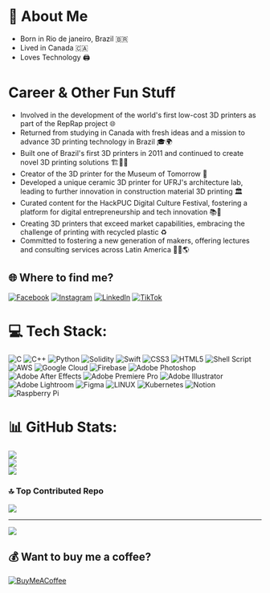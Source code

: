 # 💫 About Me

- Born in Rio de janeiro, Brazil 🇧🇷
- Lived in Canada 🇨🇦
- Loves Technology 🖨

# Career & Other Fun Stuff
- Involved in the development of the world's first low-cost 3D printers as part of the RepRap project 🌐
- Returned from studying in Canada with fresh ideas and a mission to advance 3D printing technology in Brazil 🎓🌍
- Built one of Brazil's first 3D printers in 2011 and continued to create novel 3D printing solutions 🏗️👨‍💻
- Creator of the 3D printer for the Museum of Tomorrow 🎨
- Developed a unique ceramic 3D printer for UFRJ's architecture lab, leading to further innovation in construction material 3D printing 🏛️
- Curated content for the HackPUC Digital Culture Festival, fostering a platform for digital entrepreneurship and tech innovation 📚🚀
- Creating 3D printers that exceed market capabilities, embracing the challenge of printing with recycled plastic ♻️
- Committed to fostering a new generation of makers, offering lectures and consulting services across Latin America 👨‍🏫🌎


## 🌐 Where to find me?
[![Facebook](https://img.shields.io/badge/Facebook-%231877F2.svg?logo=Facebook&logoColor=white)](https://facebook.com/yanmolinos) [![Instagram](https://img.shields.io/badge/Instagram-%23E4405F.svg?logo=Instagram&logoColor=white)](https://instagram.com/yanmolinos) [![LinkedIn](https://img.shields.io/badge/LinkedIn-%230077B5.svg?logo=linkedin&logoColor=white)](https://linkedin.com/in/yanmolinos) [![TikTok](https://img.shields.io/badge/TikTok-%23000000.svg?logo=TikTok&logoColor=white)](https://tiktok.com/@yanmolinos) 

# 💻 Tech Stack:
![C](https://img.shields.io/badge/c-%2300599C.svg?style=flat&logo=c&logoColor=white) ![C++](https://img.shields.io/badge/c++-%2300599C.svg?style=flat&logo=c%2B%2B&logoColor=white) ![Python](https://img.shields.io/badge/python-3670A0?style=flat&logo=python&logoColor=ffdd54) ![Solidity](https://img.shields.io/badge/Solidity-%23363636.svg?style=flat&logo=solidity&logoColor=white) ![Swift](https://img.shields.io/badge/swift-F54A2A?style=flat&logo=swift&logoColor=white) ![CSS3](https://img.shields.io/badge/css3-%231572B6.svg?style=flat&logo=css3&logoColor=white) ![HTML5](https://img.shields.io/badge/html5-%23E34F26.svg?style=flat&logo=html5&logoColor=white) ![Shell Script](https://img.shields.io/badge/shell_script-%23121011.svg?style=flat&logo=gnu-bash&logoColor=white) ![AWS](https://img.shields.io/badge/AWS-%23FF9900.svg?style=flat&logo=amazon-aws&logoColor=white) ![Google Cloud](https://img.shields.io/badge/Google%20Cloud-%234285F4.svg?style=flat&logo=google-cloud&logoColor=white) ![Firebase](https://img.shields.io/badge/firebase-%23039BE5.svg?style=flat&logo=firebase) ![Adobe Photoshop](https://img.shields.io/badge/adobephotoshop-%2331A8FF.svg?style=flat&logo=adobephotoshop&logoColor=white) ![Adobe After Effects](https://img.shields.io/badge/Adobe%20After%20Effects-9999FF.svg?style=flat&logo=Adobe%20After%20Effects&logoColor=white) ![Adobe Premiere Pro](https://img.shields.io/badge/Adobe%20Premiere%20Pro-9999FF.svg?style=flat&logo=Adobe%20Premiere%20Pro&logoColor=white) ![Adobe Illustrator](https://img.shields.io/badge/adobeillustrator-%23FF9A00.svg?style=flat&logo=adobeillustrator&logoColor=white) ![Adobe Lightroom](https://img.shields.io/badge/Adobe%20Lightroom-31A8FF.svg?style=flat&logo=Adobe%20Lightroom&logoColor=white) 	![Figma](https://img.shields.io/badge/figma-%23F24E1E.svg?style=flat&logo=figma&logoColor=white) ![LINUX](https://img.shields.io/badge/Linux-FCC624?style=flat&logo=linux&logoColor=black) ![Kubernetes](https://img.shields.io/badge/kubernetes-%23326ce5.svg?style=flat&logo=kubernetes&logoColor=white) ![Notion](https://img.shields.io/badge/Notion-%23000000.svg?style=flat&logo=notion&logoColor=white) ![Raspberry Pi](https://img.shields.io/badge/-RaspberryPi-C51A4A?style=flat&logo=Raspberry-Pi)


# 📊 GitHub Stats:
![](https://github-readme-stats.vercel.app/api?username=yanmolinos&theme=radical&hide_border=false&include_all_commits=true&count_private=true)<br/>
![](https://github-readme-streak-stats.herokuapp.com/?user=yanmolinos&theme=radical&hide_border=false)<br/>
![](https://github-readme-stats.vercel.app/api/top-langs/?username=yanmolinos&theme=radical&hide_border=false&include_all_commits=true&count_private=true&layout=compact)

### 🔝 Top Contributed Repo
![](https://github-contributor-stats.vercel.app/api?username=yanmolinos&limit=5&theme=dark&combine_all_yearly_contributions=true)

---
[![](https://visitcount.itsvg.in/api?id=yanmolinos&label=Profile%20Views&icon=0&pretty=false)](https://visitcount.itsvg.in)

## 💰 Want to buy me a coffee?
[![BuyMeACoffee](https://img.shields.io/badge/Buy%20Me%20a%20Coffee-ffdd00?style=for-the-badge&logo=buy-me-a-coffee&logoColor=black)](https://buymeacoffee.com/yanmolinos) 



